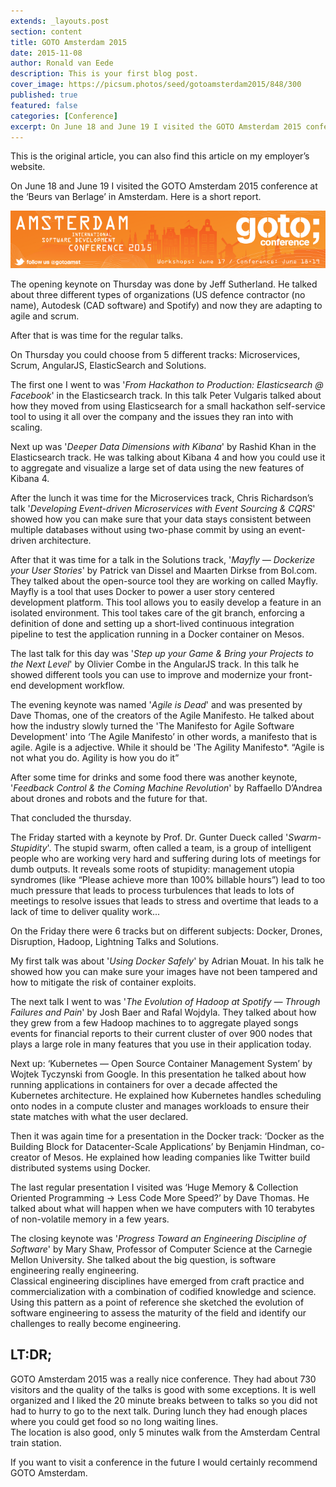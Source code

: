 ```yaml
---
extends: _layouts.post
section: content
title: GOTO Amsterdam 2015
date: 2015-11-08
author: Ronald van Eede
description: This is your first blog post.
cover_image: https://picsum.photos/seed/gotoamsterdam2015/848/300
published: true
featured: false
categories: [Conference]
excerpt: On June 18 and June 19 I visited the GOTO Amsterdam 2015 conference at the ‘Beurs van Berlage’ in Amsterdam. Here is a short report.
---
```


This is the original article, you can also find this article on my employer’s website.

On June 18 and June 19 I visited the GOTO Amsterdam 2015 conference at the ‘Beurs van Berlage’ in Amsterdam. Here is a short report.

<img src="/assets/img/gotoams2015.png" class="mb-6 rounded-md shadow-md">

The opening keynote on Thursday was done by Jeff Sutherland. He talked about three different types of organizations (US defence contractor (no name), Autodesk (CAD software) and Spotify) and now they are adapting to agile and scrum.

After that is was time for the regular talks.

On Thursday you could choose from 5 different tracks:
Microservices, Scrum, AngularJS, ElasticSearch and Solutions.

The first one I went to was '*From Hackathon to Production: Elasticsearch @ Facebook*' in the Elasticsearch track. In this talk Peter Vulgaris talked about how they moved from using Elasticsearch for a small hackathon self-service tool to using it all over the company and the issues they ran into with scaling.

Next up was '*Deeper Data Dimensions with Kibana*' by Rashid Khan in the Elasticsearch track.
He was talking about Kibana 4 and how you could use it to aggregate and visualize a large set of data using the new features of Kibana 4.

After the lunch it was time for the Microservices track, Chris Richardson’s talk '*Developing Event-driven Microservices with Event Sourcing & CQRS*' showed how you can make sure that your data stays consistent between multiple databases without using two-phase commit by using an event-driven architecture.

After that it was time for a talk in the Solutions track, '*Mayfly — Dockerize your User Stories*' by Patrick van Dissel and Maarten Dirkse from Bol.com. They talked about the open-source tool they are working on called Mayfly. Mayfly is a tool that uses Docker to power a user story centered development platform. This tool allows you to easily develop a feature in an isolated environment. This tool takes care of the git branch, enforcing a definition of done and setting up a short-lived continuous integration pipeline to test the application running in a Docker container on Mesos.

The last talk for this day was '*Step up your Game & Bring your Projects to the Next Level*' by Olivier Combe in the AngularJS track.
In this talk he showed different tools you can use to improve and modernize your front-end development workflow.

The evening keynote was named '*Agile is Dead*' and was presented by Dave Thomas, one of the creators of the Agile Manifesto. He talked about how the industry slowly turned the 'The Manifesto for Agile Software Development' into ‘The Agile Manifesto’ in other words, a manifesto that is agile. Agile is a adjective. While it should be 'The Agility Manifesto*. “Agile is not what you do. Agility is how you do it”

After some time for drinks and some food there was another keynote, '*Feedback Control & the Coming Machine Revolution*' by Raffaello D’Andrea about drones and robots and the future for that.

That concluded the thursday.

The Friday started with a keynote by Prof. Dr. Gunter Dueck called '*Swarm-Stupidity*'. The stupid swarm, often called a team, is a group of intelligent people who are working very hard and suffering during lots of meetings for dumb outputs. It reveals some roots of stupidity: management utopia syndromes (like “Please achieve more than 100% billable hours”) lead to too much pressure that leads to process turbulences that leads to lots of meetings to resolve issues that leads to stress and overtime that leads to a lack of time to deliver quality work...

On the Friday there were 6 tracks but on different subjects: Docker, Drones, Disruption, Hadoop, Lightning Talks and Solutions.

My first talk was about '*Using Docker Safely*' by Adrian Mouat. In his talk he showed how you can make sure your images have not been tampered and how to mitigate the risk of container exploits.

The next talk I went to was '*The Evolution of Hadoop at Spotify — Through Failures and Pain*' by Josh Baer and Rafal Wojdyla. They talked about how they grew from a few Hadoop machines to to aggregate played songs events for financial reports to their current cluster of over 900 nodes that plays a large role in many features that you use in their application today.

Next up: ‘Kubernetes — Open Source Container Management System’ by Wojtek Tyczynski from Google. In this presentation he talked about how running applications in containers for over a decade affected the Kubernetes architecture. He explained how Kubernetes handles scheduling onto nodes in a compute cluster and manages workloads to ensure their state matches with what the user declared.

Then it was again time for a presentation in the Docker track: ‘Docker as the Building Block for Datacenter-Scale Applications’ by Benjamin Hindman, co-creator of Mesos. He explained how leading companies like Twitter build distributed systems using Docker.

The last regular presentation I visited was ‘Huge Memory & Collection Oriented Programming -> Less Code More Speed?’ by Dave Thomas. He talked about what will happen when we have computers with 10 terabytes of non-volatile memory in a few years.

The closing keynote was '*Progress Toward an Engineering Discipline of Software*' by Mary Shaw, Professor of Computer Science at the Carnegie Mellon University. She talked about the big question, is software engineering really engineering.  
Classical engineering disciplines have emerged from craft practice and commercialization with a combination of codified knowledge and science. Using this pattern as a point of reference she sketched the evolution of software engineering to assess the maturity of the field and identify our challenges to really become engineering.

## LT:DR;

GOTO Amsterdam 2015 was a really nice conference. They had about 730 visitors and the quality of the talks is good with some exceptions. It is well organized and I liked the 20 minute breaks between to talks so you did not had to hurry to go to the next talk. During lunch they had enough places where you could get food so no long waiting lines.  
The location is also good, only 5 minutes walk from the Amsterdam Central train station.

If you want to visit a conference in the future I would certainly recommend GOTO Amsterdam.